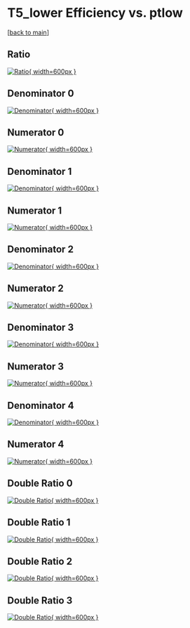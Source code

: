 # T5_lower Efficiency vs. ptlow

[[back to main](./)]



## Ratio

[![Ratio](../mtv/var/T5_lower_vtr_321_0_eff_ptlow.png){ width=600px }](../mtv/var/T5_lower_vtr_321_0_eff_ptlow.pdf)

## Denominator 0

[![Denominator](../mtv/den/T5_lower_vtr_321_0_eff_ptlow_den0.png){ width=600px }](../mtv/den/T5_lower_vtr_321_0_eff_ptlow_den0.pdf)

## Numerator 0

[![Numerator](../mtv/num/T5_lower_vtr_321_0_eff_ptlow_num0.png){ width=600px }](../mtv/num/T5_lower_vtr_321_0_eff_ptlow_num0.pdf)

## Denominator 1

[![Denominator](../mtv/den/T5_lower_vtr_321_0_eff_ptlow_den1.png){ width=600px }](../mtv/den/T5_lower_vtr_321_0_eff_ptlow_den1.pdf)

## Numerator 1

[![Numerator](../mtv/num/T5_lower_vtr_321_0_eff_ptlow_num1.png){ width=600px }](../mtv/num/T5_lower_vtr_321_0_eff_ptlow_num1.pdf)

## Denominator 2

[![Denominator](../mtv/den/T5_lower_vtr_321_0_eff_ptlow_den2.png){ width=600px }](../mtv/den/T5_lower_vtr_321_0_eff_ptlow_den2.pdf)

## Numerator 2

[![Numerator](../mtv/num/T5_lower_vtr_321_0_eff_ptlow_num2.png){ width=600px }](../mtv/num/T5_lower_vtr_321_0_eff_ptlow_num2.pdf)

## Denominator 3

[![Denominator](../mtv/den/T5_lower_vtr_321_0_eff_ptlow_den3.png){ width=600px }](../mtv/den/T5_lower_vtr_321_0_eff_ptlow_den3.pdf)

## Numerator 3

[![Numerator](../mtv/num/T5_lower_vtr_321_0_eff_ptlow_num3.png){ width=600px }](../mtv/num/T5_lower_vtr_321_0_eff_ptlow_num3.pdf)

## Denominator 4

[![Denominator](../mtv/den/T5_lower_vtr_321_0_eff_ptlow_den4.png){ width=600px }](../mtv/den/T5_lower_vtr_321_0_eff_ptlow_den4.pdf)

## Numerator 4

[![Numerator](../mtv/num/T5_lower_vtr_321_0_eff_ptlow_num4.png){ width=600px }](../mtv/num/T5_lower_vtr_321_0_eff_ptlow_num4.pdf)

## Double Ratio 0

[![Double Ratio](../mtv/ratio/T5_lower_vtr_321_0_eff_ptlow_ratio0.png){ width=600px }](../mtv/ratio/T5_lower_vtr_321_0_eff_ptlow_ratio0.pdf)

## Double Ratio 1

[![Double Ratio](../mtv/ratio/T5_lower_vtr_321_0_eff_ptlow_ratio1.png){ width=600px }](../mtv/ratio/T5_lower_vtr_321_0_eff_ptlow_ratio1.pdf)

## Double Ratio 2

[![Double Ratio](../mtv/ratio/T5_lower_vtr_321_0_eff_ptlow_ratio2.png){ width=600px }](../mtv/ratio/T5_lower_vtr_321_0_eff_ptlow_ratio2.pdf)

## Double Ratio 3

[![Double Ratio](../mtv/ratio/T5_lower_vtr_321_0_eff_ptlow_ratio3.png){ width=600px }](../mtv/ratio/T5_lower_vtr_321_0_eff_ptlow_ratio3.pdf)

